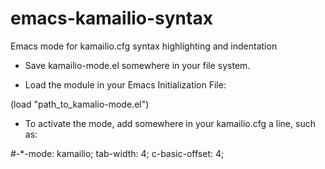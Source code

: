 # emacs-kamailio-syntax
Emacs mode for kamailio.cfg syntax highlighting and indentation

- Save kamailio-mode.el somewhere in your file system.

- Load the module in your Emacs Initialization File:

(load "path_to_kamalio-mode.el")

- To activate the mode, add somewhere in your kamailio.cfg a line, such as:

#-*-mode: kamailio; tab-width: 4; c-basic-offset: 4;
